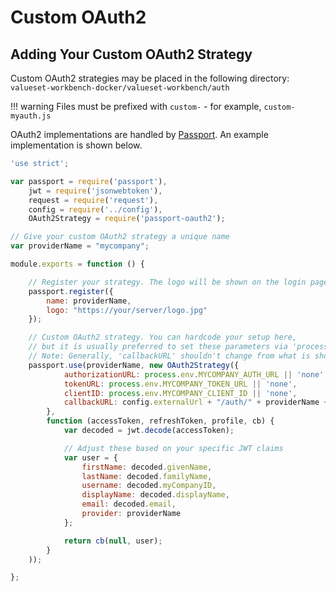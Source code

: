 # Custom OAuth2

## Adding Your Custom OAuth2 Strategy

Custom OAuth2 strategies may be placed in the following directory:
```valueset-workbench-docker/valueset-workbench/auth```

!!! warning
    Files must be prefixed with ```custom-``` - for example, ```custom-myauth.js```

OAuth2 implementations are handled by [Passport](http://passportjs.org/). An example implementation is shown below.

``` javascript
'use strict';

var passport = require('passport'),
    jwt = require('jsonwebtoken'),
    request = require('request'),
    config = require('../config'),
    OAuth2Strategy = require('passport-oauth2');

// Give your custom OAuth2 strategy a unique name
var providerName = "mycompany";

module.exports = function () {

    // Register your strategy. The logo will be shown on the login page
    passport.register({
        name: providerName,
        logo: "https://your/server/logo.jpg"
    });

    // Custom OAuth2 strategy. You can hardcode your setup here,
    // but it is usually preferred to set these parameters via 'process.env' variables.
    // Note: Generally, 'callbackURL' shouldn't change from what is shown.
    passport.use(providerName, new OAuth2Strategy({
            authorizationURL: process.env.MYCOMPANY_AUTH_URL || 'none',
            tokenURL: process.env.MYCOMPANY_TOKEN_URL || 'none',
            clientID: process.env.MYCOMPANY_CLIENT_ID || 'none',
            callbackURL: config.externalUrl + "/auth/" + providerName + "/callback" // don't change this
        },
        function (accessToken, refreshToken, profile, cb) {
            var decoded = jwt.decode(accessToken);

            // Adjust these based on your specific JWT claims
            var user = {
                firstName: decoded.givenName,
                lastName: decoded.familyName,
                username: decoded.myCompanyID,
                displayName: decoded.displayName,
                email: decoded.email,
                provider: providerName
            };

            return cb(null, user);
        }
    ));

};
```